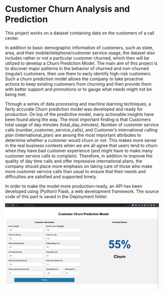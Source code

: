 # Customer Churn Analysis and Prediction
This project works on a dataset containing data on the customers of a call center.

In addition to basic demographic information of customers, such as state, area, and their mobile/telephone/customer service usage, the dataset also includes rather or not a particular customer churned, which then will be utilized to develop a Churn Prediction Model. 
The main aim of this project is to discover major patterns in the behavior of churned and non-churned (regular) customers, then use them to early identify high-risk customers. Such a churn prediction model allows the company to take proactive actions to keep existing customers from churning and then provide them with better support and promotions or to gauge what needs might not be being met. 

Through a series of data processing and machine learning techniques, a fairly accurate Churn prediction model was developed and ready for production. On top of the predictive model, many actionable insights have been found along the way. The most important finding is that Customers total usage of day minutes (total_day_minutes), Number of customer service calls (number_customer_service_calls), and Customer’s international calling plan (international_plan) are among the most important attributes to determine whether a customer would churn or not. This makes more sense in the real business contexts when we are all agree that users tend to churn when they have bad customer experience (and might have to make many customer service calls to complain). Therefore, in addition to improve the quality of day time calls and offer impressive international plans, the company should place more emphasis on taking care of those who make more customer service calls than usual to ensure that their needs and difficulties are satisfied and supported timely.  

In order to make the model more production-ready, an API has been developed using (Python) Flask, a web development framework. The source code of this part is saved in the Deployment folder. 

<img src="Deployment\demo.png" alt="Demo API" />